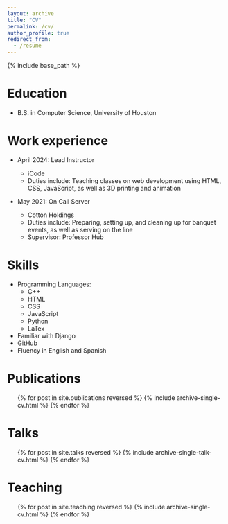 ```yaml
---
layout: archive
title: "CV"
permalink: /cv/
author_profile: true
redirect_from:
  - /resume
---
```


{% include base_path %}

Education
======
* B.S. in Computer Science, University of Houston

Work experience
======
* April 2024: Lead Instructor
  * iCode
  * Duties include: Teaching classes on web development using HTML, CSS, JavaScript, as well as 3D printing and animation

* May 2021: On Call Server
  * Cotton Holdings
  * Duties include: Preparing, setting up, and cleaning up for banquet events, as well as serving on the line
  * Supervisor: Professor Hub


  
Skills
======
* Programming Languages:
    * C++
    * HTML
    * CSS
    * JavaScript
    * Python
    * LaTex
 * Familiar with Django
 * GitHub
 * Fluency in English and Spanish



Publications
======
  <ul>{% for post in site.publications reversed %}
    {% include archive-single-cv.html %}
  {% endfor %}</ul>
  
Talks
======
  <ul>{% for post in site.talks reversed %}
    {% include archive-single-talk-cv.html  %}
  {% endfor %}</ul>
  
Teaching
======
  <ul>{% for post in site.teaching reversed %}
    {% include archive-single-cv.html %}
  {% endfor %}</ul>
  

